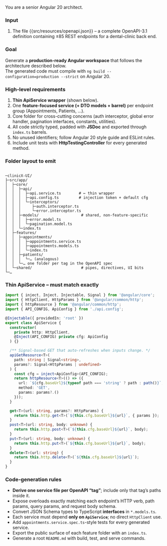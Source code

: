 You are a senior Angular 20 architect.

### Input
1. The file {{src/resources/openapi.json}} – a complete OpenAPI-3.1 definition containing ±85 REST endpoints for a dental-clinic back end.

### Goal
Generate a **production-ready Angular workspace** that follows the architecture described below.  
The generated code must compile with `ng build --configuration=production --strict` on Angular 20.

### High-level requirements
1. **Thin ApiService wrapper** (shown below).
2. One **feature‐focused service (+ DTO models + barrel)** per endpoint group (Appointments, Patients, …).
3. Core folder for cross-cutting concerns (auth interceptor, global error handler, pagination interfaces, constants, utilities).
4. All code strictly typed, padded with **JSDoc** and exported through `index.ts` barrels.
5. No unused identifiers; follow Angular 20 style guide and ESLint rules.
6. Include unit tests with **HttpTestingController** for every generated method.

### Folder layout to emit
```

─clinicX-UI/
├─src/app/
│  ├─core/
│  │  ├─api/
│  │  │  ├─api.service.ts        # ← thin wrapper
│  │  │  ├─api.config.ts         # injection token + default cfg
│  │  │  └─interceptors/
│  │  │     ├─auth.interceptor.ts
│  │  │     └─error.interceptor.ts
│  │  ├─models/                   # shared, non-feature-specific
│  │  │  ├─error.model.ts
│  │  │  └─pagination.model.ts
│  │  └─index.ts
│  ├─features/
│  │  ├─appointments/
│  │  │  ├─appointments.service.ts
│  │  │  ├─appointments.models.ts
│  │  │  └─index.ts
│  │  ├─patients/
│  │  │  └─… (analogous)
│  │  └─… one folder per tag in the OpenAPI spec
│  └─shared/                      # pipes, directives, UI bits
└─…

````

### Thin ApiService – must match exactly
```ts
import { inject, Inject, Injectable, Signal } from '@angular/core';
import { HttpClient, HttpParams } from '@angular/common/http';
import { httpResource } from '@angular/common/http';
import { API_CONFIG, ApiConfig } from './api.config';

@Injectable({ providedIn: 'root' })
export class ApiService {
  constructor(
    private http: HttpClient,
    @Inject(API_CONFIG) private cfg: ApiConfig
  ) {}

  /** Signal-based GET that auto-refreshes when inputs change. */
  apiGetResource<T>(
    path: string | Signal<string>,
    params?: Signal<HttpParams | undefined>
  ) {
    const cfg = inject<ApiConfig>(API_CONFIG);
    return httpResource<T>(() => ({
      url: `${cfg.baseUrl}${typeof path === 'string' ? path : path()}`,
      method: 'GET',
      params: params?.()
    }));
  }

  get<T>(url: string, params?: HttpParams) {
    return this.http.get<T>(`${this.cfg.baseUrl}${url}`, { params });
  }
  post<T>(url: string, body: unknown) {
    return this.http.post<T>(`${this.cfg.baseUrl}${url}`, body);
  }
  put<T>(url: string, body: unknown) {
    return this.http.put<T>(`${this.cfg.baseUrl}${url}`, body);
  }
  delete<T>(url: string) {
    return this.http.delete<T>(`${this.cfg.baseUrl}${url}`);
  }
}
````

### Code-generation rules

* **Derive one service file per OpenAPI “tag”**; include only that tag’s paths inside it.
* Expose overloads exactly matching each endpoint’s HTTP verb, path params, query params, and request body schema.
* Convert JSON Schema types to TypeScript **interfaces** in `*.models.ts`.
* Each service must depend **only on `ApiService`**; no direct `HttpClient` use.
* Add `appointments.service.spec.ts`-style tests for every generated service.
* Export the public surface of each feature folder with an `index.ts`.
* Generate a root `README.md` with build, test, and serve commands.




